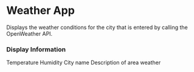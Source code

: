 # Weather App
Displays the weather conditions for the city that is entered by calling the OpenWeather API.
### Display Information
Temperature 
Humidity
City name
Description of area weather
